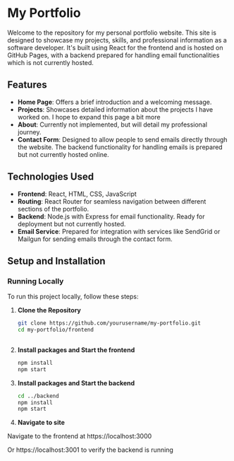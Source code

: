 # My Portfolio

Welcome to the repository for my personal portfolio website. 
This site is designed to showcase my projects, skills, and professional information as a software developer.
It's built using React for the frontend and is hosted on GitHub Pages, with a backend prepared for handling email functionalities which is not currently hosted.

## Features

- **Home Page**: Offers a brief introduction and a welcoming message.
- **Projects**: Showcases detailed information about the projects I have worked on. I hope to expand this page a bit more
- **About**: Currently not implemented, but will detail my professional journey.
- **Contact Form**: Designed to allow people to send emails directly through the website. The backend functionality for handling emails is prepared but not currently hosted online.

## Technologies Used

- **Frontend**: React, HTML, CSS, JavaScript
- **Routing**: React Router for seamless navigation between different sections of the portfolio.
- **Backend**: Node.js with Express for email functionality. Ready for deployment but not currently hosted.
- **Email Service**: Prepared for integration with services like SendGrid or Mailgun for sending emails through the contact form.

## Setup and Installation

### Running Locally

To run this project locally, follow these steps:

1. **Clone the Repository**
   ```bash
   git clone https://github.com/yourusername/my-portfolio.git
   cd my-portfolio/frontend
  
2. **Install packages and Start the frontend**
   ```bash
   npm install
   npm start
   
3. **Install packages and Start the backend**
   ```bash
   cd ../backend
   npm install
   npm start
   
4. **Navigate to site**
   
  Navigate to the frontend at https://localhost:3000
  
  Or https://localhost:3001 to verify the backend is running
